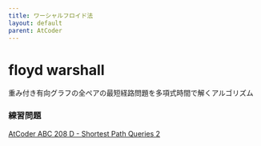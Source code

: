 ```yaml
---
title: ワーシャルフロイド法
layout: default
parent: AtCoder
---
```


# floyd warshall
重み付き有向グラフの全ペアの最短経路問題を多項式時間で解くアルゴリズム

### 練習問題
<a href="https://atcoder.jp/contests/abc208/tasks/abc208_d" target="_blank">AtCoder ABC 208 D - Shortest Path Queries 2</a>